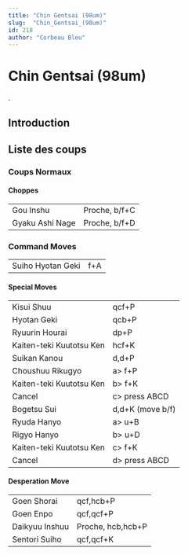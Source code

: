 ```yaml
---
title: "Chin Gentsai (98um)"
slug:  "Chin_Gentsai_(98um)"
id: 218
author: "Corbeau Bleu"
---
```


# Chin Gentsai (98um)

.

## Introduction

## Liste des coups

### Coups Normaux

#### Choppes

|                 |               |
|-----------------|---------------|
| Gou Inshu       | Proche, b/f+C |
| Gyaku Ashi Nage | Proche, b/f+D |

### Command Moves

|                   |     |
|-------------------|-----|
| Suiho Hyotan Geki | f+A |

#### Special Moves

|                          |                  |
|--------------------------|------------------|
| Kisui Shuu               | qcf+P            |
| Hyotan Geki              | qcb+P            |
| Ryuurin Hourai           | dp+P             |
| Kaiten-teki Kuutotsu Ken | hcf+K            |
| Suikan Kanou             | d,d+P            |
| Choushuu Rikugyo         | a\> f+P          |
| Kaiten-teki Kuutotsu Ken | b\> f+K          |
| Cancel                   | c\> press ABCD   |
| Bogetsu Sui              | d,d+K (move b/f) |
| Ryuda Hanyo              | a\> u+B          |
| Rigyo Hanyo              | b\> u+D          |
| Kaiten-teki Kuutotsu Ken | c\> f+K          |
| Cancel                   | d\> press ABCD   |

#### Desperation Move

|                |                   |
|----------------|-------------------|
| Goen Shorai    | qcf,hcb+P         |
| Goen Enpo      | qcf,qcf+P         |
| Daikyuu Inshuu | Proche, hcb,hcb+P |
| Sentori Suiho  | qcf,qcf+K         |
